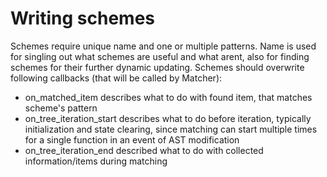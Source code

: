 # Writing schemes
Schemes require unique name and one or multiple patterns. Name is used for singling out what schemes are useful and what arent, also for finding schemes for their further dynamic updating.
Schemes should overwrite following callbacks (that will be called by Matcher):
- on_matched_item describes what to do with found item, that matches scheme's pattern
- on_tree_iteration_start describes what to do before iteration, typically initialization and state clearing, since matching can start multiple times for a single function in an event of AST modification
- on_tree_iteration_end described what to do with collected information/items during matching